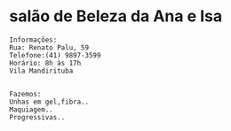 # salão de Beleza da Ana e Isa 
```
Informações:
Rua: Renato Palu, 59
Telefone:(41) 9897-3599
Horário: 8h às 17h
Vila Mandirituba
```
```

Fazemos:
Unhas em gel,fibra..
Maquiagem..
Progressivas..
```
